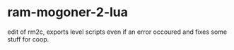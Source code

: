 # ram-mogoner-2-lua

edit of rm2c, exports level scripts even if an error occoured and fixes some stuff for coop.